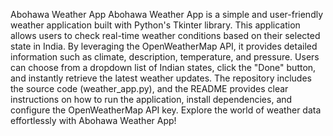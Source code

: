 Abohawa Weather App
Abohawa Weather App is a simple and user-friendly weather application built with Python's Tkinter library. 
This application allows users to check real-time weather conditions based on their selected state in India. 
By leveraging the OpenWeatherMap API, it provides detailed information such as climate, description, temperature, and pressure. 
Users can choose from a dropdown list of Indian states, click the "Done" button, and instantly retrieve the latest weather updates. 
The repository includes the source code (weather_app.py), and the README provides clear instructions on how to run the application, install dependencies, and configure the OpenWeatherMap API key.
Explore the world of weather data effortlessly with Abohawa Weather App!
